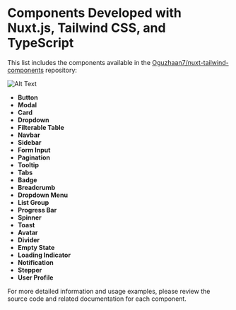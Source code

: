 # Components Developed with Nuxt.js, Tailwind CSS, and TypeScript

This list includes the components available in the [Oguzhaan7/nuxt-tailwind-components](https://github.com/Oguzhaan7/nuxt-tailwind-components) repository:

![Alt Text]([https://example.com/image.png](https://imgur.com/a/Ngr8zHe) ",Components")

- **Button**
- **Modal**
- **Card**
- **Dropdown**
- **Filterable Table**
- **Navbar**
- **Sidebar**
- **Form Input**
- **Pagination**
- **Tooltip**
- **Tabs**
- **Badge**
- **Breadcrumb**
- **Dropdown Menu**
- **List Group**
- **Progress Bar**
- **Spinner**
- **Toast**
- **Avatar**
- **Divider**
- **Empty State**
- **Loading Indicator**
- **Notification**
- **Stepper**
- **User Profile**

For more detailed information and usage examples, please review the source code and related documentation for each component.
